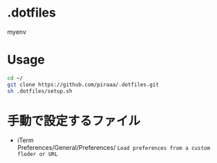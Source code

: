 # .dotfiles
myenv

# Usage

 ```zsh
cd ~/
git clone https://github.com/piraaa/.dotfiles.git
sh .dotfiles/setup.sh
```

# 手動で設定するファイル
* iTerm  
Preferences/General/Preferences/ ```Load preferences from a custom floder or URL```